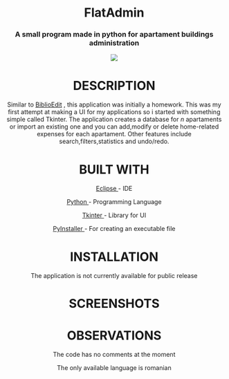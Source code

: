 <h1 align="center">FlatAdmin</h1>

<h3 align="center"> A small program made in python for apartament buildings administration</h3>
<p align="center">
  <img  src="https://i.imgur.com/yOSaJ9I.png">
</p>
<h1 align="center">DESCRIPTION</h1>
<p align="center">Similar to <a href="https://github.com/seba40/BiblioEdit">BiblioEdit</a> , this application was initially a homework.
This was my first attempt at making a UI for my applications so i started with something simple called Tkinter. The application creates a database for <i>n</i> apartaments or import an existing one and you can add,modify or delete home-related expenses for each apartament.
Other features include search,filters,statistics and undo/redo.</p>
<h1 align="center">BUILT WITH</h1>
 <p align="center">  <a href="http://www.eclipse.org/downloads/eclipse-packages/">Eclipse </a>- IDE</p>
 <p align="center" >  <a href="https://www.python.org/">Python </a>- Programming Language</p>
 <p align="center"> <a href="https://wiki.python.org/moin/TkInter">Tkinter </a>- Library for UI</p>
 <p align="center"><a href="http://www.pyinstaller.org/">PyInstaller </a>- For creating an executable file</p>



<h1 align="center">INSTALLATION</h1>
<p align="center">The application is not currently available for public release</p>
<h1 align="center">SCREENSHOTS</h1>

<h1 align="center">OBSERVATIONS</h1>
<p align="center">The code has no comments at the moment</p>
<p align="center">The only available language is romanian</p>






